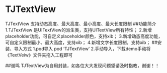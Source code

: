 # TJTextView
TJTextView 支持动态高度、最大高度、最小高度、最大长度限制
##功能简介<br>
  1.TJTextView 是UITextView的派生类，支持UITextView所有特性；
  2.新增placeholder功能，可自定义placeholder颜色，支持xib；
  3.新增动态高度功能，可自定义限制最小、最大高度，支持xib；
  4.新增文字长度限制，支持xib；
##安装、导入方式
  1.pod导入  pod ‘TJTextView’
  2.手动导入，下载demo手动将《TextVeiw》文件夹拖入工程即可
  
##谢鸣
  TJTextView为自用封装，如各位大大发现问题望请及时指教，谢谢！！
